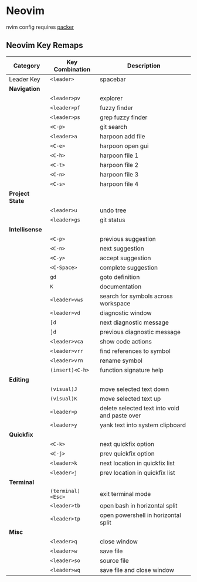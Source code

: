 # Neovim
nvim config requires [packer](https://github.com/wbthomason/packer.nvim)

## Neovim Key Remaps

| Category       | Key Combination | Description                     |
| -------------- | --------------- | ------------------------------- |
| Leader Key     | `<leader>`      | spacebar                        |
| **Navigation** |                 |                                 |
|                | `<leader>pv`    | explorer                        |
|                | `<leader>pf`    | fuzzy finder                    |
|                | `<leader>ps`    | grep fuzzy finder              |
|                | `<C-p>`         | git search                      |
|                | `<leader>a`     | harpoon add file                |
|                | `<C-e>`         | harpoon open gui                |
|                | `<C-h>`         | harpoon file 1                  |
|                | `<C-t>`         | harpoon file 2                  |
|                | `<C-n>`         | harpoon file 3                  |
|                | `<C-s>`         | harpoon file 4                  |
| **Project State** |             |                                 |
|                | `<leader>u`     | undo tree                       |
|                | `<leader>gs`    | git status                      |
| **Intellisense** |             |                                 |
|                | `<C-p>`         | previous suggestion             |
|                | `<C-n>`         | next suggestion                 |
|                | `<C-y>`         | accept suggestion               |
|                | `<C-Space>`     | complete suggestion             |
|                | `gd`            | goto definition                 |
|                | `K`             | documentation                   |
|                | `<leader>vws`   | search for symbols across workspace |
|                | `<leader>vd`    | diagnostic window               |
|                | `[d`            | next diagnostic message         |
|                | `]d`            | previous diagnostic message     |
|                | `<leader>vca`   | show code actions               |
|                | `<leader>vrr`   | find references to symbol       |
|                | `<leader>vrn`   | rename symbol                   |
|                | `(insert)<C-h>` | function signature help         |
| **Editing**    |                 |                                 |
|                | `(visual)J`     | move selected text down         |
|                | `(visual)K`     | move selected text up           |
|                | `<leader>p`     | delete selected text into void and paste over |
|                | `<leader>y`     | yank text into system clipboard |
| **Quickfix**   |                 |                                 |
|                | `<C-k>`         | next quickfix option            |
|                | `<C-j>`         | prev quickfix option            |
|                | `<leader>k`     | next location in quickfix list  |
|                | `<leader>j`     | prev location in quickfix list  |
| **Terminal**   |                 |                                 |
|                | `(terminal)<Esc>` | exit terminal mode             |
|                | `<leader>tb`    | open bash in horizontal split   |
|                | `<leader>tp`    | open powershell in horizontal split |
| **Misc**       |                 |                                 |
|                | `<leader>q`     | close window                    |
|                | `<leader>w`     | save file                       |
|                | `<leader>so`    | source file                     |
|                | `<leader>wq`    | save file and close window      |
